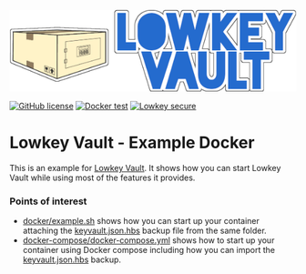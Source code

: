 ![LowkeyVault](https://raw.githubusercontent.com/nagyesta/lowkey-vault/main/.github/assets/LowkeyVault-logo-full.png)

[![GitHub license](https://img.shields.io/github/license/nagyesta/lowkey-vault-example-docker?color=informational)](https://raw.githubusercontent.com/nagyesta/lowkey-vault-example-docker/main/LICENSE)
[![Docker test](https://img.shields.io/github/actions/workflow/status/nagyesta/lowkey-vault-example-docker/docker.yml?logo=github&branch=main)](https://github.com/nagyesta/lowkey-vault-example-docker/actions/workflows/docker.yml)
[![Lowkey secure](https://img.shields.io/badge/lowkey-secure-0066CC)](https://github.com/nagyesta/lowkey-vault)

# Lowkey Vault - Example Docker

This is an example for [Lowkey Vault](https://github.com/nagyesta/lowkey-vault). It shows how you can start Lowkey Vault
while using most of the features it provides.

### Points of interest

* [docker/example.sh](docker/example.sh) shows how you can start up your container attaching the
  [keyvault.json.hbs](docker/keyvault.json.hbs) backup file from the same folder. 
* [docker-compose/docker-compose.yml](docker-compose/docker-compose.yml) shows how to start up your container
  using Docker compose including how you can import the [keyvault.json.hbs](docker-compose/keyvault.json.hbs) backup.

